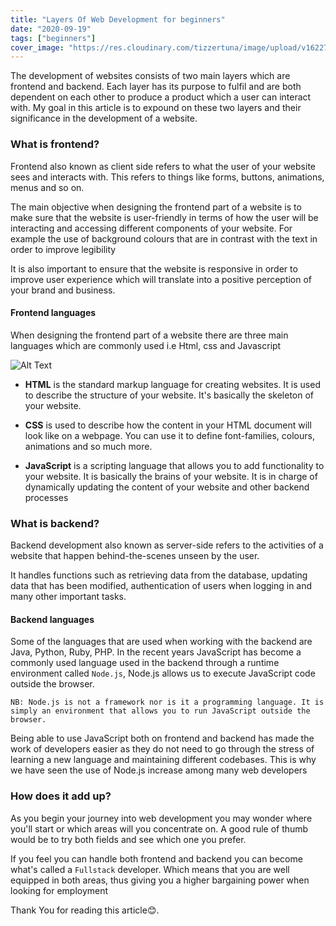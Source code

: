 ```yaml
---
title: "Layers Of Web Development for beginners"
date: "2020-09-19"
tags: ["beginners"]
cover_image: "https://res.cloudinary.com/tizzertuna/image/upload/v1622757803/Articles/article_1_2x_xrixj6.png"
---
```


The development of websites consists of two main layers which are frontend and backend. Each layer has its purpose to fulfil and are both dependent on each other to produce a product which a user can interact with. My goal in this article is to expound on these two layers and their significance in the development of a website.

### **What is frontend?**

Frontend also known as client side refers to what the user of your website sees and interacts with. This refers to things like forms, buttons, animations, menus and so on.

The main objective when designing the frontend part of a website is to make sure that the website is user-friendly in terms of how the user will be interacting and accessing different components of your website. For example the use of background colours that are in contrast with the text in order to improve legibility

It is also important to ensure that the website is responsive in order to improve user experience which will translate into a positive perception of your brand and business.

#### Frontend languages

When designing the frontend part of a website there are three main languages which are commonly used i.e Html, css and Javascript

![Alt Text](https://dev-to-uploads.s3.amazonaws.com/i/lf5kno0q3bbiztrxvlm4.png)

- **HTML** is the standard markup language for creating websites. It is used to describe the structure of your website. It's basically the skeleton of your website.

- **CSS** is used to describe how the content in your HTML document will look like on a webpage. You can use it to define font-families, colours, animations and so much more.

- **JavaScript** is a scripting language that allows you to add functionality to your website. It is basically the brains of your website. It is in charge of dynamically updating the content of your website and other backend processes

### **What is backend?**

Backend development also known as server-side refers to the activities of a website that happen behind-the-scenes unseen by the user.

It handles functions such as retrieving data from the database, updating data that has been modified, authentication of users when logging in and many other important tasks.

#### Backend languages

Some of the languages that are used when working with the backend are Java, Python, Ruby, PHP. In the recent years JavaScript has become a commonly used language used in the backend through a runtime environment called `Node.js`, Node.js allows us to execute JavaScript code outside the browser.

`NB: Node.js is not a framework nor is it a programming language. It is simply an environment that allows you to run JavaScript outside the browser.`

Being able to use JavaScript both on frontend and backend has made the work of developers easier as they do not need to go through the stress of learning a new language and maintaining different codebases. This is why we have seen the use of Node.js increase among many web developers

### **How does it add up?**

As you begin your journey into web development you may wonder where you'll start or which areas will you concentrate on. A good rule of thumb would be to try both fields and see which one you prefer.

If you feel you can handle both frontend and backend you can become what's called a `Fullstack` developer. Which means that you are well equipped in both areas, thus giving you a higher bargaining power when looking for employment

Thank You for reading this article😊.
